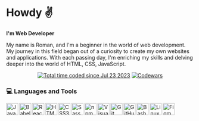 # Howdy ✌️

**I'm Web Developer**

My name is Roman, and I'm a beginner in the world of web development. My journey in this field began out of a curiosity to create my own websites and applications. With each passing day, I'm enriching my skills and delving deeper into the world of HTML, CSS, JavaScript.

<p align ="center">
<a href="https://wakatime.com/@dbab2cf8-0b11-4d10-92dd-172059f5b7e0" target="_blank" rel="noopener noreferrer"><img src="https://wakatime.com/badge/user/dbab2cf8-0b11-4d10-92dd-172059f5b7e0.svg" alt="Total time coded since Jul 23 2023" /></a>
<a href="https://www.codewars.com/users/Hudz-Roman/" target="_blank" rel="noopener noreferrer"><img src="https://www.codewars.com/users/Hudz-Roman/badges/small" alt="Codewars"></a>
</p>

### 💻 Languages and Tools

<img align="left" alt="JavaScript" width="32px" src="https://cdn.jsdelivr.net/gh/devicons/devicon/icons/javascript/javascript-plain.svg" />

<img align="left" alt="Babel" width="32px" src="https://cdn.jsdelivr.net/gh/devicons/devicon/icons/babel/babel-original.svg" />

<img align="left" alt="React" width="32px" src="https://cdn.jsdelivr.net/gh/devicons/devicon/icons/react/react-original.svg" />

<img align="left" alt="HTML5" width="32px" src="https://cdn.jsdelivr.net/gh/devicons/devicon/icons/html5/html5-plain.svg" />

<img align="left" alt="CSS3" width="32px" src="https://cdn.jsdelivr.net/gh/devicons/devicon/icons/css3/css3-plain.svg"  />

<img align="left" alt="Sass" width="32px" src="https://cdn.jsdelivr.net/gh/devicons/devicon/icons/sass/sass-original.svg" />

<img align="left" alt="npm" width="32px" src="https://cdn.jsdelivr.net/gh/devicons/devicon/icons/npm/npm-original-wordmark.svg" />

<img align="left" alt="Visual Studio Code" width="32px" src="https://cdn.jsdelivr.net/gh/devicons/devicon/icons/vscode/vscode-original.svg" />

<img align="left" alt="Git" width="32px" src="https://cdn.jsdelivr.net/gh/devicons/devicon/icons/git/git-original.svg" />

<img align="left" alt="GitHub" width="32px" src="https://cdn.jsdelivr.net/gh/devicons/devicon/icons/github/github-original.svg" />

<img align="left" alt="Bash" width="32px" src="https://cdn.jsdelivr.net/gh/devicons/devicon/icons/bash/bash-original.svg" />

<img align="left" alt="Linux" width="32px" src="https://cdn.jsdelivr.net/gh/devicons/devicon/icons/linux/linux-original.svg" />

<img align="left" alt="Figma" width="32px" src="https://cdn.jsdelivr.net/gh/devicons/devicon/icons/figma/figma-original.svg" />

<!-- <img align="left" alt="React" width="32px" src="https://cdn.jsdelivr.net/gh/devicons/devicon/icons/react/react-original.svg" />

<img align="left" alt="Bootstrap" width="32px" src="https://cdn.jsdelivr.net/gh/devicons/devicon/icons/bootstrap/bootstrap-original.svg" />

<img align="left" alt="Node" width="32px" src="https://cdn.jsdelivr.net/gh/devicons/devicon/icons/nodejs/nodejs-plain.svg" /> -->
